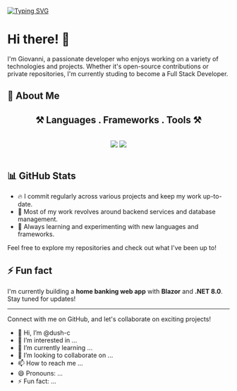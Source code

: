 <a href="https://git.io/typing-svg"><img src="https://readme-typing-svg.herokuapp.com?font=Fira+Code&pause=1000&width=435&lines=Hi+there!+;I'm+Giovanni+%F0%9F%98%81" alt="Typing SVG" /></a>


# Hi there! 👋

I'm Giovanni, a passionate developer who enjoys working on a variety of technologies and projects. Whether it's open-source contributions or private repositories, I'm currently studing to become a Full Stack Developer.

## 🚀 About Me
<h2 align="center">⚒️ Languages . Frameworks . Tools ⚒️</h2>
<br/>
<div align="center">
    <img src="https://skillicons.dev/icons?i=html,css,bootstrap,vscode,git,github,azure,cs,discord,dotnet" />
    <img src="https://skillicons.dev/icons?i=javascript,typescript,react,nodejs,nextjs,mysql,mongodb,express,docker,linkedin" /><br>
</div>
<br>

## 📊 GitHub Stats
- 🔥 I commit regularly across various projects and keep my work up-to-date.
- 🔧 Most of my work revolves around backend services and database management.
- 🌱 Always learning and experimenting with new languages and frameworks.
  
Feel free to explore my repositories and check out what I've been up to!

## ⚡ Fun fact
I'm currently building a **home banking web app** with **Blazor** and **.NET 8.0**. Stay tuned for updates!

---

Connect with me on GitHub, and let's collaborate on exciting projects!

- 👋 Hi, I’m @dush-c
- 👀 I’m interested in ...
- 🌱 I’m currently learning ...
- 💞️ I’m looking to collaborate on ...
- 📫 How to reach me ...
- 😄 Pronouns: ...
- ⚡ Fun fact: ...

<!---
dush-c/dush-c is a ✨ special ✨ repository because its `README.md` (this file) appears on your GitHub profile.
You can click the Preview link to take a look at your changes.
--->
